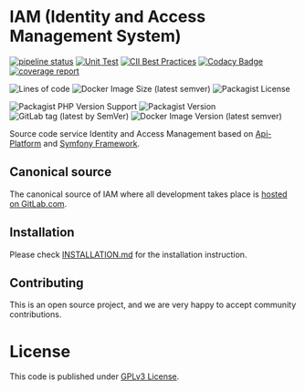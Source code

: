 # IAM (Identity and Access Management System)

[![pipeline status](https://gitlab.com/dadangnh/iam/badges/master/pipeline.svg)](https://gitlab.com/dadangnh/iam/-/commits/master)
[![Unit Test](https://github.com/dadangnh/iam/actions/workflows/unit-test.yml/badge.svg)](https://github.com/dadangnh/iam/actions/workflows/unit-test.yml)
[![CII Best Practices](https://bestpractices.coreinfrastructure.org/projects/5074/badge)](https://bestpractices.coreinfrastructure.org/projects/5074)
[![Codacy Badge](https://app.codacy.com/project/badge/Grade/44690bc332194c26a94dc8bb062a67f1)](https://www.codacy.com/gl/dadangnh/iam/dashboard?utm_source=gitlab.com&amp;utm_medium=referral&amp;utm_content=dadangnh/iam&amp;utm_campaign=Badge_Grade)
[![coverage report](https://gitlab.com/dadangnh/iam/badges/master/coverage.svg)](https://gitlab.com/dadangnh/iam/-/commits/master)

![Lines of code](https://img.shields.io/tokei/lines/gitlab.com/dadangnh/iam)
![Docker Image Size (latest semver)](https://img.shields.io/docker/image-size/dadang/iam_backend)
![Packagist License](https://img.shields.io/packagist/l/dadangnh/iam)

![Packagist PHP Version Support](https://img.shields.io/packagist/php-v/dadangnh/iam)
![Packagist Version](https://img.shields.io/packagist/v/dadangnh/iam)
![GitLab tag (latest by SemVer)](https://img.shields.io/gitlab/v/tag/dadangnh/iam)
![Docker Image Version (latest semver)](https://img.shields.io/docker/v/dadang/iam_backend)

Source code service Identity and Access Management based on [Api-Platform](https://api-platform.com/) and [Symfony Framework](https://symfony.com/).

## Canonical source

The canonical source of IAM where all development takes place is [hosted on GitLab.com](https://gitlab.com/dadangnh/iam).

## Installation

Please check [INSTALLATION.md](INSTALLATION.md) for the installation instruction.

## Contributing

This is an open source project, and we are very happy to accept community contributions.

# License

This code is published under [GPLv3 License](LICENSE).
